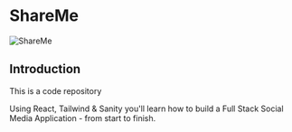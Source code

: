 # ShareMe 
![ShareMe](https://i.ibb.co/8cLfj3X/image.png)

## Introduction
This is a code repository

Using React, Tailwind & Sanity you'll learn how to build a Full Stack Social Media Application - from start to finish.
